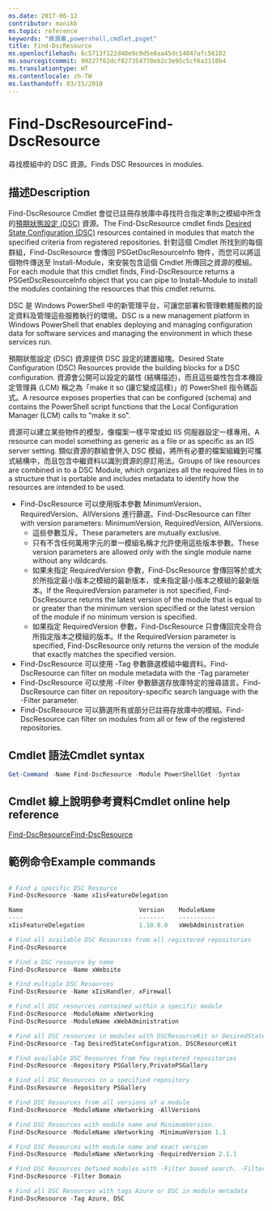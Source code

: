 ```yaml
---
ms.date: 2017-06-12
contributor: manikb
ms.topic: reference
keywords: "資源庫,powershell,cmdlet,psget"
title: Find-DscResource
ms.openlocfilehash: 6c5713f122d48e9c9d5e0aa45dc14047afc56102
ms.sourcegitcommit: 99227f62dcf827354770eb2c3e95c5cf6a3118b4
ms.translationtype: HT
ms.contentlocale: zh-TW
ms.lasthandoff: 03/15/2018
---
```

# <a name="find-dscresource"></a><span data-ttu-id="56328-103">Find-DscResource</span><span class="sxs-lookup"><span data-stu-id="56328-103">Find-DscResource</span></span>

<span data-ttu-id="56328-104">尋找模組中的 DSC 資源。</span><span class="sxs-lookup"><span data-stu-id="56328-104">Finds DSC Resources in modules.</span></span>

## <a name="description"></a><span data-ttu-id="56328-105">描述</span><span class="sxs-lookup"><span data-stu-id="56328-105">Description</span></span>

<span data-ttu-id="56328-106">Find-DscResource Cmdlet 會從已註冊存放庫中尋找符合指定準則之模組中所含的[預期狀態設定 (DSC)](https://msdn.microsoft.com/PowerShell/dsc/overview) 資源。</span><span class="sxs-lookup"><span data-stu-id="56328-106">The Find-DscResource cmdlet finds [Desired State Configuration (DSC)](https://msdn.microsoft.com/PowerShell/dsc/overview) resources contained in modules that match the specified criteria from registered repositories.</span></span>
<span data-ttu-id="56328-107">針對這個 Cmdlet 所找到的每個群組，Find-DscResource 會傳回 PSGetDscResourceInfo 物件，而您可以將這個物件傳送至 Install-Module，來安裝包含這個 Cmdlet 所傳回之資源的模組。</span><span class="sxs-lookup"><span data-stu-id="56328-107">For each module that this cmdlet finds, Find-DscResource returns a PSGetDscResourceInfo object that you can pipe to Install-Module to install the modules containing the resources that this cmdlet returns.</span></span>

<span data-ttu-id="56328-108">DSC 是 Windows PowerShell 中的新管理平台，可讓您部署和管理軟體服務的設定資料及管理這些服務執行的環境。</span><span class="sxs-lookup"><span data-stu-id="56328-108">DSC is a new management platform in Windows PowerShell that enables deploying and managing configuration data for software services and managing the environment in which these services run.</span></span>

<span data-ttu-id="56328-109">預期狀態設定 (DSC) 資源提供 DSC 設定的建置組塊。</span><span class="sxs-lookup"><span data-stu-id="56328-109">Desired State Configuration (DSC) Resources provide the building blocks for a DSC configuration.</span></span> <span data-ttu-id="56328-110">資源會公開可以設定的屬性 (結構描述)，而且這些屬性包含本機設定管理員 (LCM) 稱之為「make it so (讓它變成這樣)」的 PowerShell 指令碼函式。</span><span class="sxs-lookup"><span data-stu-id="56328-110">A resource exposes properties that can be configured (schema) and contains the PowerShell script functions that the Local Configuration Manager (LCM) calls to "make it so".</span></span>

<span data-ttu-id="56328-111">資源可以建立某些物件的模型，像檔案一樣平常或如 IIS 伺服器設定一樣專用。</span><span class="sxs-lookup"><span data-stu-id="56328-111">A resource can model something as generic as a file or as specific as an IIS server setting.</span></span> <span data-ttu-id="56328-112">類似資源的群組會併入 DSC 模組，將所有必要的檔案組織到可攜式結構中，而且包含中繼資料以識別資源的原訂用法。</span><span class="sxs-lookup"><span data-stu-id="56328-112">Groups of like resources are combined in to a DSC Module, which organizes all the required files in to a structure that is portable and includes metadata to identify how the resources are intended to be used.</span></span>

- <span data-ttu-id="56328-113">Find-DscResource 可以使用版本參數 MinimumVersion、RequiredVersion、AllVersions 進行篩選。</span><span class="sxs-lookup"><span data-stu-id="56328-113">Find-DscResource can filter with version parameters: MinimumVersion, RequiredVersion, AllVersions.</span></span>
  - <span data-ttu-id="56328-114">這些參數互斥。</span><span class="sxs-lookup"><span data-stu-id="56328-114">These parameters are mutually exclusive.</span></span>
  - <span data-ttu-id="56328-115">只有不含任何萬用字元的單一模組名稱才允許使用這些版本參數。</span><span class="sxs-lookup"><span data-stu-id="56328-115">These version parameters are allowed only with the single module name without any wildcards.</span></span>
  - <span data-ttu-id="56328-116">如果未指定 RequiredVersion 參數，Find-DscResource 會傳回等於或大於所指定最小版本之模組的最新版本，或未指定最小版本之模組的最新版本。</span><span class="sxs-lookup"><span data-stu-id="56328-116">If the RequiredVersion parameter is not specified, Find-DscResource returns the latest version of the module that is equal to or greater than the minimum version specified or the latest version of the module if no minimum version is specified.</span></span>
  - <span data-ttu-id="56328-117">如果指定 RequiredVersion 參數，Find-DscResource 只會傳回完全符合所指定版本之模組的版本。</span><span class="sxs-lookup"><span data-stu-id="56328-117">If the RequiredVersion parameter is specified, Find-DscResource only returns the version of the module that exactly matches the specified version.</span></span>
- <span data-ttu-id="56328-118">Find-DscResource 可以使用 -Tag 參數篩選模組中繼資料。</span><span class="sxs-lookup"><span data-stu-id="56328-118">Find-DscResource can filter on module metadata with the -Tag parameter</span></span>
- <span data-ttu-id="56328-119">Find-DscResource 可以使用 -Filter 參數篩選存放庫特定的搜尋語言。</span><span class="sxs-lookup"><span data-stu-id="56328-119">Find-DscResource can filter on repository-specific search language with the -Filter parameter.</span></span>
- <span data-ttu-id="56328-120">Find-DscResource 可以篩選所有或部分已註冊存放庫中的模組。</span><span class="sxs-lookup"><span data-stu-id="56328-120">Find-DscResource can filter on modules from all or few of the registered repositories.</span></span>

## <a name="cmdlet-syntax"></a><span data-ttu-id="56328-121">Cmdlet 語法</span><span class="sxs-lookup"><span data-stu-id="56328-121">Cmdlet syntax</span></span>
```powershell
Get-Command -Name Find-DscResource -Module PowerShellGet -Syntax
```

## <a name="cmdlet-online-help-reference"></a><span data-ttu-id="56328-122">Cmdlet 線上說明參考資料</span><span class="sxs-lookup"><span data-stu-id="56328-122">Cmdlet online help reference</span></span>

[<span data-ttu-id="56328-123">Find-DscResource</span><span class="sxs-lookup"><span data-stu-id="56328-123">Find-DscResource</span></span>](http://go.microsoft.com/fwlink/?LinkId=517196)

## <a name="example-commands"></a><span data-ttu-id="56328-124">範例命令</span><span class="sxs-lookup"><span data-stu-id="56328-124">Example commands</span></span>
```powershell

# Find a specific DSC Resource
Find-DscResource -Name xIisFeatureDelegation

Name                                Version    ModuleName                          Repository
----                                -------    ----------                          ----------
xIisFeatureDelegation               1.10.0.0   xWebAdministration                  PSGallery

# Find all available DSC Resources from all registered repositories
Find-DscResource

# Find a DSC resource by name
Find-DscResource -Name xWebsite

# Find multiple DSC Resources
Find-DscResource -Name xIisHandler, xFirewall

# Find all DSC resources contained within a specific module
Find-DscResource -ModuleName xNetworking
Find-DscResource -ModuleName xWebAdministration

# Find all DSC resources in modules with DSCResourceKit or DesiredStateConfiguration
Find-DscResource -Tag DesiredStateConfiguration, DSCResourceKit

# Find available DSC Resources from few registered repositories
Find-DscResource -Repository PSGallery,PrivatePSGallery

# Find all DSC Resources in a specified repository
Find-DscResource -Repository PSGallery

# Find DSC Resources from all versions of a module
Find-DscResource -ModuleName xNetworking -AllVersions

# Find DSC Resources with module name and MinimumVersion.
Find-DscResource -ModuleName xNetworking -MinimumVersion 1.1

# Find DSC Resources with module name and exact version
Find-DscResource -ModuleName xNetworking -RequiredVersion 2.1.1

# Find DSC Resources defined modules with -Filter based search. -Filter searches in description and module names
Find-DscResource -Filter Domain

# Find all DSC Resources with tags Azure or DSC in module metadata
Find-DscResource -Tag Azure, DSC

```

